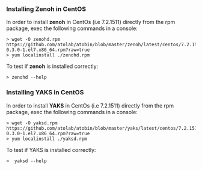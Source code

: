 ### Installing Zenoh in CentOS

In order to install **zenoh** in CentOs (i.e 7.2.1511) directly from the rpm package, exec the following commands in a console:
```
> wget -O zenohd.rpm https://github.com/atolab/atobin/blob/master/zenoh/latest/centos/7.2.1511/zenohd-0.3.0-1.el7.x86_64.rpm?raw=true
> yum localinstall ./zenohd.rpm
```
To test if **zenoh** is installed correctly:
```
> zenohd --help
```


### Installing YAKS in CentOS

In order to install **YAKS** in CentOs (i.e 7.2.1511) directly from the rpm package, exec the following commands in a console:

```
> wget -O yaksd.rpm https://github.com/atolab/atobin/blob/master/yaks/latest/centos/7.2.1511/yaksd-0.3.0-1.el7.x86_64.rpm?raw=true
> yum localinstall ./yaksd.rpm
```
To test if YAKS is installed correctly:
```
>  yaksd --help
```
